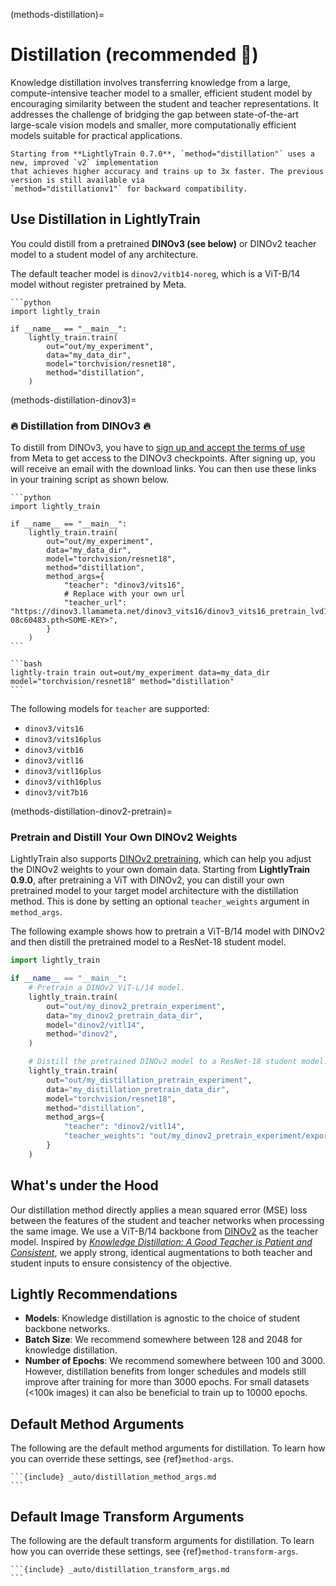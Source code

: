 (methods-distillation)=

# Distillation (recommended 🚀)

Knowledge distillation involves transferring knowledge from a large, compute-intensive teacher model to a smaller, efficient student model by encouraging similarity between the student and teacher representations. It addresses the challenge of bridging the gap between state-of-the-art large-scale vision models and smaller, more computationally efficient models suitable for practical applications.

```{note}
Starting from **LightlyTrain 0.7.0**, `method="distillation"` uses a new, improved `v2` implementation
that achieves higher accuracy and trains up to 3x faster. The previous version is still available via
`method="distillationv1"` for backward compatibility.
```

## Use Distillation in LightlyTrain

You could distill from a pretrained **DINOv3 (see below)** or DINOv2 teacher model to a student model of any architecture.

The default teacher model is `dinov2/vitb14-noreg`, which is a ViT-B/14 model without register pretrained by Meta.

````{tab} Python
```python
import lightly_train

if __name__ == "__main__":
    lightly_train.train(
        out="out/my_experiment", 
        data="my_data_dir",
        model="torchvision/resnet18",
        method="distillation",
    )
````

(methods-distillation-dinov3)=

### 🔥 Distillation from DINOv3 🔥

To distill from DINOv3, you have to [sign up and accept the terms of use](https://ai.meta.com/resources/models-and-libraries/dinov3-downloads/) from Meta to get access to the DINOv3 checkpoints. After signing up, you will receive an email with the download links. You can then use these links in your training script as shown below.

````{tab} Python
```python
import lightly_train

if __name__ == "__main__":
    lightly_train.train(
        out="out/my_experiment", 
        data="my_data_dir",
        model="torchvision/resnet18",
        method="distillation",
        method_args={
            "teacher": "dinov3/vits16",
            # Replace with your own url
            "teacher_url": "https://dinov3.llamameta.net/dinov3_vits16/dinov3_vits16_pretrain_lvd1689m-08c60483.pth<SOME-KEY>",
        }
    )
```
````

````{tab} Command Line
```bash
lightly-train train out=out/my_experiment data=my_data_dir model="torchvision/resnet18" method="distillation"
```
````

The following models for `teacher` are supported:

- `dinov3/vits16`
- `dinov3/vits16plus`
- `dinov3/vitb16`
- `dinov3/vitl16`
- `dinov3/vitl16plus`
- `dinov3/vith16plus`
- `dinov3/vit7b16`

(methods-distillation-dinov2-pretrain)=

### Pretrain and Distill Your Own DINOv2 Weights

LightlyTrain also supports [DINOv2 pretraining](https://docs.lightly.ai/train/stable/methods/dinov2.html), which can help you adjust the DINOv2 weights to your own domain data. Starting from **LightlyTrain 0.9.0**, after pretraining a ViT with DINOv2, you can distill your own pretrained model to your target model architecture with the distillation method. This is done by setting an optional `teacher_weights` argument in `method_args`.

The following example shows how to pretrain a ViT-B/14 model with DINOv2 and then distill the pretrained model to a ResNet-18 student model.

```python
import lightly_train

if __name__ == "__main__":
    # Pretrain a DINOv2 ViT-L/14 model.
    lightly_train.train(
        out="out/my_dinov2_pretrain_experiment",
        data="my_dinov2_pretrain_data_dir",
        model="dinov2/vitl14",
        method="dinov2",
    )

    # Distill the pretrained DINOv2 model to a ResNet-18 student model.
    lightly_train.train(
        out="out/my_distillation_pretrain_experiment",
        data="my_distillation_pretrain_data_dir",
        model="torchvision/resnet18",
        method="distillation",
        method_args={
            "teacher": "dinov2/vitl14",
            "teacher_weights": "out/my_dinov2_pretrain_experiment/exported_models/exported_last.pt", # pretrained `dinov2/vitl14` weights 
        }
    )
```

## What's under the Hood

Our distillation method directly applies a mean squared error (MSE) loss between the features of the student and teacher networks when processing the same image. We use a ViT-B/14 backbone from [DINOv2](https://arxiv.org/pdf/2304.07193) as the teacher model. Inspired by [*Knowledge Distillation: A Good Teacher is Patient and Consistent*](https://arxiv.org/abs/2106.05237), we apply strong, identical augmentations to both teacher and student inputs to ensure consistency of the objective.

## Lightly Recommendations

- **Models**: Knowledge distillation is agnostic to the choice of student backbone networks.
- **Batch Size**: We recommend somewhere between 128 and 2048 for knowledge distillation.
- **Number of Epochs**: We recommend somewhere between 100 and 3000. However, distillation benefits from longer schedules and models still improve after training for more than 3000 epochs. For small datasets (\<100k images) it can also be beneficial to train up to 10000 epochs.

## Default Method Arguments

The following are the default method arguments for distillation. To learn how you can
override these settings, see {ref}`method-args`.

````{dropdown} Default Method Arguments
```{include} _auto/distillation_method_args.md
```
````

## Default Image Transform Arguments

The following are the default transform arguments for distillation. To learn how you can
override these settings, see {ref}`method-transform-args`.

````{dropdown} Default Image Transforms
```{include} _auto/distillation_transform_args.md
```
````
